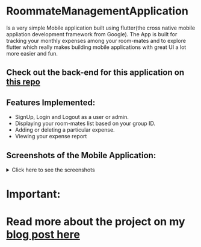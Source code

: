 # RoommateManagementApplication
 
 Is a very simple Mobile application built using flutter(the cross native mobile appliation development framework from Google).
 The App is built for tracking your monthly expenses among your room-mates and to explore flutter which really makes building mobile applications with great UI a lot more easier and fun.
 
## Check out the back-end for this application on [this repo](https://github.com/hhhpv/RoomateManagementApp)

## Features Implemented:
- SignUp, Login and Logout as a user or admin.
- Displaying your room-mates list based on your group ID.
- Adding or deleting a particular expense.
- Viewing your expense report 

## Screenshots of the Mobile Application:
<details>
 <summary>Click here to see the screenshots</summary>
 <img src="/Screenshots/home_page.png" name="Home Screen">
 <img src="/Screenshots/add_delete_expense.png" name="Add/Delete Expense">
 <img src="/Screenshots/expense_report.png" name="Expense Report">
</details>

# Important:
# Read more about the project on my [blog post here](https://hitheshpv.net/2019/06/23/first-post/)
